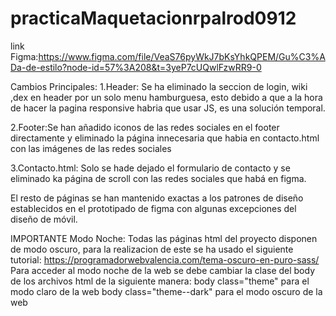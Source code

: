 # practicaMaquetacionrpalrod0912

link Figma:https://www.figma.com/file/VeaS76pyWkJ7bKsYhkQPEM/Gu%C3%ADa-de-estilo?node-id=57%3A208&t=3yeP7cUQwlFzwRR9-0

Cambios Principales:
1.Header: Se ha eliminado la seccion de login, wiki ,dex en header por un solo menu hamburguesa, esto debido a que a la hora de hacer la pagina responsive habria que usar JS, es una solución temporal.

2.Footer:Se han añadido iconos de las redes sociales en el footer directamente y eliminado la página innecesaria que habia en contacto.html con las imágenes de las redes sociales

3.Contacto.html: Solo se hade dejado el formulario de contacto y se eliminado ka página de scroll con las redes sociales que habá en figma.

El resto de páginas se han mantenido exactas a los patrones de diseño establecidos en el prototipado de figma con algunas excepciones del diseño de móvil.

IMPORTANTE
Modo Noche:
Todas las páginas html del proyecto disponen de modo oscuro,
para la realizacion de este se ha usado el siguiente tutorial:
https://programadorwebvalencia.com/tema-oscuro-en-puro-sass/
Para acceder al modo noche de la web se debe cambiar la clase del body de los archivos html de la siguiente manera:
body class="theme" para el modo claro de la web
body class="theme--dark" para el modo oscuro de la web
